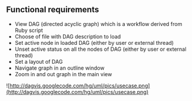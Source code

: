 ## Functional requirements ##

  * View DAG (directed acyclic graph) which is a workflow derived from Ruby script
  * Choose of file with DAG description to load
  * Set active node in loaded DAG (either by user or external thread)
  * Unset active status on all the nodes of DAG (either by user or external thread)
  * Set a layout of DAG
  * Navigate graph in an outline window
  * Zoom in and out graph in the main view

![http://dagvis.googlecode.com/hg/uml/pics/usecase.png](http://dagvis.googlecode.com/hg/uml/pics/usecase.png)